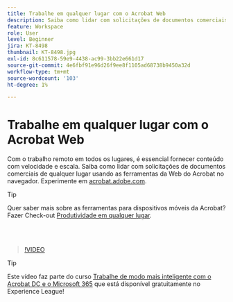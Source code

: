```yaml
---
title: Trabalhe em qualquer lugar com o Acrobat Web
description: Saiba como lidar com solicitações de documentos comerciais de qualquer lugar usando as ferramentas da Web do Acrobat no navegador
feature: Workspace
role: User
level: Beginner
jira: KT-8498
thumbnail: KT-8498.jpg
exl-id: 8c611578-59e9-4438-ac99-3bb22e661d17
source-git-commit: 4e6fbf91e96d26f9ee8f1105ad68738b9450a32d
workflow-type: tm+mt
source-wordcount: '103'
ht-degree: 1%

---
```


# Trabalhe em qualquer lugar com o Acrobat Web

Com o trabalho remoto em todos os lugares, é essencial fornecer conteúdo com velocidade e escala. Saiba como lidar com solicitações de documentos comerciais de qualquer lugar usando as ferramentas da Web do Acrobat no navegador. Experimente em [acrobat.adobe.com](https://acrobat.adobe.com/br/pt).

>[!TIP]
>
>Quer saber mais sobre as ferramentas para dispositivos móveis da Acrobat? Fazer Check-out [Produtividade em qualquer lugar](productivity.md).

<br> 

>[!VIDEO](https://video.tv.adobe.com/v/337436?quality=12&learn=on&hidetitle=true)

>[!TIP]
>
>Este vídeo faz parte do curso [Trabalhe de modo mais inteligente com o Acrobat DC e o Microsoft 365](https://experienceleague.adobe.com/?recommended=Acrobat-U-1-2021.microsoft365) que está disponível gratuitamente no Experience League!
